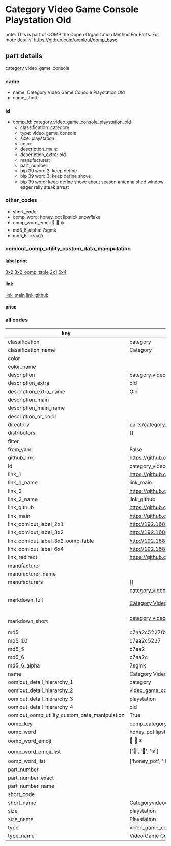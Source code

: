 # Category Video Game Console Playstation Old  

note: This is part of OOMP the Oopen Organization Method For Parts. For more details: https://github.com/oomlout/oomp_base

##  part details
  



category_video_game_console



### name
* name: Category Video Game Console Playstation Old
* name_short: 
### id
* oomp_id: category_video_game_console_playstation_old
  * classification: category
  * type: video_game_console
  * size: playstation
  * color: 
  * description_main: 
  * description_extra: old
  * manufacturer: 
  * part_number: 
  * bip 39 word 2: keep define
  * bip 39 word 3: keep define shove
  * bip 39 word: keep define shove about season antenna shed window eager rally steak arrest

### other_codes
* short_code: 
* oomp_word: honey_pot lipstick snowflake
* oomp_word_emoji :honey_pot: :lipstick: :snowflake:
* md5_6_alpha: 7sgmk
* md5_6: c7aa2c






### oomlout_oomp_utility_custom_data_manipulation
#### label print
[3x2](http://192.168.1.245:1112/?label=oomp%207sgmk)
[3x2_oomp_table](http://192.168.1.108:1112/?label=oomp%207sgmk)
[2x1](http://192.168.1.242:1112/?label=oomp%207sgmk)
[6x4](http://192.168.1.55:1112/?label=oomp%207sgmk)    

#### link

[link_main](https://github.com/oomlout/oomlout_oomp_version_1_messy/tree/main/parts/category_video_game_console_playstation_old) [link_github](https://github.com/oomlout/oomlout_oomp_version_1_messy/tree/main/parts/category_video_game_console_playstation_old)                             

#### price







### all codes 
| key | value |  
| --- | --- |  
| classification | category |  
| classification_name | Category |  
| color |  |  
| color_name |  |  
| description | category_video_game_console |  
| description_extra | old |  
| description_extra_name | Old |  
| description_main |  |  
| description_main_name |  |  
| description_or_color |   |  
| directory | parts/category_video_game_console_playstation_old |  
| distributors | [] |  
| filter |  |  
| from_yaml | False |  
| github_link | https://github.com/oomlout/oomlout_oomp_part_src/tree/main/parts/category_video_game_console_playstation_old |  
| id | category_video_game_console_playstation_old |  
| link_1 | https://github.com/oomlout/oomlout_oomp_version_1_messy/tree/main/parts/category_video_game_console_playstation_old |  
| link_1_name | link_main |  
| link_2 | https://github.com/oomlout/oomlout_oomp_version_1_messy/tree/main/parts/category_video_game_console_playstation_old |  
| link_2_name | link_github |  
| link_github | https://github.com/oomlout/oomlout_oomp_version_1_messy/tree/main/parts/category_video_game_console_playstation_old |  
| link_main | https://github.com/oomlout/oomlout_oomp_version_1_messy/tree/main/parts/category_video_game_console_playstation_old |  
| link_oomlout_label_2x1 | http://192.168.1.242:1112/?label=oomp%207sgmk |  
| link_oomlout_label_3x2 | http://192.168.1.245:1112/?label=oomp%207sgmk |  
| link_oomlout_label_3x2_oomp_table | http://192.168.1.108:1112/?label=oomp%207sgmk |  
| link_oomlout_label_6x4 | http://192.168.1.55:1112/?label=oomp%207sgmk |  
| link_redirect | https://github.com/oomlout/oomlout_oomp_version_1_messy/tree/main/parts/category_video_game_console_playstation_old |  
| manufacturer |  |  
| manufacturer_name |  |  
| manufacturers | [] |  
| markdown_full | [category_video_game_console_playstation_old](none)<br>[](none)<br>[Category Video Game Console Playstation Old](none)<br><br> |  
| markdown_short | [category_video_game_console_playstation_old](none)<br><br> |  
| md5 | c7aa2c5227fb78a8276110078e0e63ce |  
| md5_10 | c7aa2c5227 |  
| md5_5 | c7aa2 |  
| md5_6 | c7aa2c |  
| md5_6_alpha | 7sgmk |  
| name | Category Video Game Console Playstation Old |  
| oomlout_detail_hierarchy_1 | category |  
| oomlout_detail_hierarchy_2 | video_game_console |  
| oomlout_detail_hierarchy_3 | playstation |  
| oomlout_detail_hierarchy_4 | old |  
| oomlout_oomp_utility_custom_data_manipulation | True |  
| oomp_key | oomp_category_video_game_console_playstation_old |  
| oomp_word | honey_pot lipstick snowflake |  
| oomp_word_emoji | :honey_pot: :lipstick: :snowflake: |  
| oomp_word_emoji_list | [':honey_pot:', ':lipstick:', ':snowflake:'] |  
| oomp_word_list | ['honey_pot', 'lipstick', 'snowflake'] |  
| part_number |  |  
| part_number_exact |  |  
| part_number_name |  |  
| short_code |  |  
| short_name | Categoryvideogameconsole |  
| size | playstation |  
| size_name | Playstation |  
| type | video_game_console |  
| type_name | Video Game Console |  
